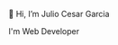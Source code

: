  👋 Hi, I’m Julio Cesar Garcia

I'm Web Developer


<!---
sanjuli/sanjuli is a ✨ special ✨ repository because its `README.md` (this file) appears on your GitHub profile.
You can click the Preview link to take a look at your changes.
--->

